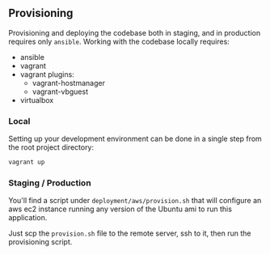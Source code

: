 ## Provisioning

Provisioning and deploying the codebase both in staging, 
and in production requires only `ansible`. Working with
the codebase locally requires:

* ansible
* vagrant
* vagrant plugins:
  * vagrant-hostmanager
  * vagrant-vbguest
* virtualbox

### Local

Setting up your development environment can be done in a single step
from the root project directory:

```bash
vagrant up
```

### Staging / Production

You'll find a script under `deployment/aws/provision.sh` that will configure
an aws ec2 instance running any version of the Ubuntu ami to run this 
application.

Just scp the `provision.sh` file to the remote server, ssh to it, then run the 
provisioning script.
